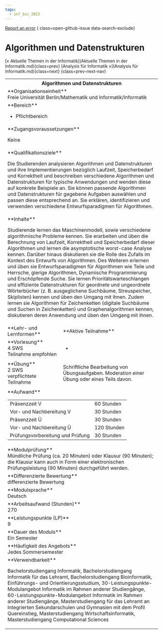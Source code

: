 ```yaml
---
tags:
  - inf_bsc_2023
---
```

[Report an error](https://github.com/SGSSGene/FUB-SUP/issues/new?title=Error%20in%20%22Algorithmen%20und%20Datenstrukturen%22&body=There%20seems%20to%20be%20an%20error%20in%20module%20%22Algorithmen%20und%20Datenstrukturen%22%2E%0A%0A%3CDescribe%20here%20a%20slightly%20more%20detailed%20description%20of%20what%20is%20wrong%3E&labels=bug)
{ class=open-github-issue data-search-exclude}

# Algorithmen und Datenstrukturen

[« Aktuelle Themen in der Informatik](Aktuelle Themen in der Informatik.md){class=prev}
[Analysis für Informatik »](Analysis für Informatik.md){class=next}
{class=prev-next-nav}

<table markdown id="moduledesc">
<tr markdown class="moduledesc_head"><th colspan="2">Algorithmen und Datenstrukturen </th></tr>
<tr markdown><td colspan="2">**Organisationseinheit**   <br>Freie Universität Berlin/Mathematik und Informatik/Informatik</td></tr>

<tr markdown><td colspan="2">**Bereich**<br>


- Pflichtbereich

</td></tr>

<tr markdown><td colspan="2">**Zugangsvoraussetzungen** <br>

Keine


</td></tr>
<tr markdown><td colspan="2">**Qualifikationsziele**    <br>

Die Studierenden analysieren Algorithmen und Datenstrukturen und ihre
Implementierungen bezüglich Laufzeit, Speicherbedarf und Korrektheit und
beschreiben verschiedene Algorithmen und Datenstrukturen für typische
Anwendungen und wenden diese auf konkrete Beispiele an. Sie können passende
Algorithmen und Datenstrukturen für gegebene Aufgaben auswählen und passen
diese entsprechend an. Sie erklären, identifizieren und verwenden
verschiedene Entwurfsparadigmen für Algorithmen.


</td></tr>
<tr markdown><td colspan="2">**Inhalte**                <br>

Studierende lernen das Maschinenmodell, sowie verschiedene algorithmische
Probleme kennen. Sie erarbeiten und üben die Berechnung von Laufzeit,
Korrektheit und Speicherbedarf dieser Algorithmen und lernen die
asymptotische worst-case Analyse kennen. Darüber hinaus diskutieren sie die
Rolle des Zufalls im Kontext des Entwurfs von Algorithmen. Des Weiteren
erlernen und üben sie Entwurfsparadigmen für Algorithmen wie Teile und
Herrsche, gierige Algorithmen, Dynamische Programmierung und Erschöpfende
Suche. Sie lernen Prioritätswarteschlangen und effiziente Datenstrukturen
für geordnete und ungeordnete Wörterbücher (z. B. ausgeglichene Suchbäume,
Streuspeicher, Skiplisten) kennen und üben den Umgang mit ihnen. Zudem
lernen sie Algorithmen für Zeichenketten (digitale Suchbäume und Suchen in
Zeichenketten) und Graphenalgorithmen kennen, diskutieren deren Anwendung
und üben den Umgang mit ihnen.


</td></tr>

<tr markdown><td>**Lehr- und Lernformen**</td><td>**Aktive Teilnahme**</td></tr>
<tr markdown><td> **Vorlesung** <br>4 SWS <br> Teilnahme empfohlen</td><td>

-
</td></tr>
<tr markdown><td> **Übung** <br>2 SWS <br> verpflichtete Teilnahme</td><td>

Schriftliche Bearbeitung von Übungsaufgaben. Moderation einer Übung oder eines Teils davon.
</td></tr>
<tr markdown><td colspan="2">**Aufwand**                <br>
<table class="aufwand_table">
<tr><td>Präsenzzeit V</td><td>60 Stunden</td></tr>
<tr><td>Vor- und Nachbereitung V</td><td>30 Stunden</td></tr>
<tr><td>Präsenzzeit Ü</td><td>30 Stunden</td></tr>
<tr><td>Vor- und Nachbereitung Ü</td><td>120 Stunden</td></tr>
<tr><td>Prüfungsvorbereitung und Prüfung</td><td>30 Stunden</td></tr>
</table>

</td></tr>
<tr markdown><td colspan="2">**Modulprüfung**             <br>Mündliche Prüfung (ca. 20 Minuten) oder Klausur (90 Minuten); die Klausur
kann auch in Form einer elektronischen Prüfungsleistung (90 Minuten)
durchgeführt werden.


</td></tr>
<tr markdown><td colspan="2">**Differenzierte Bewertung** <br>differenzierte Bewertung

</td></tr>
<tr markdown><td colspan="2">**Modulsprache**             <br>Deutsch</td></tr>
<tr markdown><td colspan="2">**Arbeitsaufwand (Stunden)** <br>270</td></tr>
<tr markdown><td colspan="2">**Leistungspunkte (LP)**     <br>9</td></tr>
<tr markdown><td colspan="2">**Dauer des Moduls**         <br>Ein Semester</td></tr>
<tr markdown><td colspan="2">**Häufigkeit des Angebots**  <br>Jedes Sommersemester</td></tr>
<tr markdown><td colspan="2">**Verwendbarkeit**           <br>

Bachelorstudiengang Informatik, Bachelorstudiengang Informatik für das
Lehramt, Bachelorstudiengang Bioinformatik, Einführungs- und
Orientierungsstudium, 30-Leistungspunkte-Modulangebot Informatik im Rahmen
anderer Studiengänge, 60-Leistungspunkte-Modulangebot Informatik im Rahmen
anderer Studiengänge, Masterstudiengang für das Lehramt an Integrierten
Sekundarschulen und Gymnasien mit dem Profil Quereinstieg, Masterstudiengang
Wirtschaftsinformatik, Masterstudiengang Computational Sciences


</td></tr>

</table>
